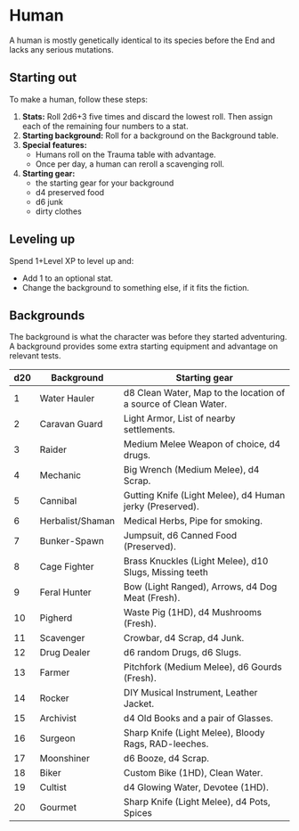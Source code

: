 # Human

A human is mostly genetically identical to its species before the End and lacks any serious mutations.

## Starting out

To make a human, follow these steps:

1. **Stats:** Roll 2d6+3 five times and discard the lowest roll. Then assign each of the remaining four numbers to a stat.
2. **Starting background:** Roll for a background on the Background table.
3. **Special features:**
   - Humans roll on the Trauma table with advantage.
   - Once per day, a human can reroll a scavenging roll.
4. **Starting gear:**
   - the starting gear for your background
   - d4 preserved food
   - d6 junk
   - dirty clothes

## Leveling up

Spend 1+Level XP to level up and:

- Add 1 to an optional stat.
- Change the background to something else, if it fits the fiction.

## Backgrounds

The background is what the character was before they started adventuring. A background provides some extra starting equipment and advantage on relevant tests.

| d20  | Background       | Starting gear                                                |
| ---- | ---------------- | ------------------------------------------------------------ |
| 1    | Water Hauler     | d8 Clean Water, Map to the location of a source of Clean Water. |
| 2    | Caravan Guard    | Light Armor, List of nearby settlements.                     |
| 3    | Raider           | Medium Melee Weapon of choice, d4 drugs.                     |
| 4    | Mechanic         | Big Wrench (Medium Melee), d4 Scrap.                         |
| 5    | Cannibal         | Gutting Knife (Light Melee), d4 Human jerky (Preserved).     |
| 6    | Herbalist/Shaman | Medical Herbs, Pipe for smoking.                             |
| 7    | Bunker-Spawn     | Jumpsuit, d6 Canned Food (Preserved).                        |
| 8    | Cage Fighter     | Brass Knuckles (Light Melee), d10 Slugs, Missing teeth       |
| 9    | Feral Hunter     | Bow (Light Ranged), Arrows, d4 Dog Meat (Fresh).             |
| 10   | Pigherd          | Waste Pig (1HD), d4 Mushrooms (Fresh).                       |
| 11   | Scavenger        | Crowbar, d4 Scrap, d4 Junk.                                  |
| 12   | Drug Dealer      | d6 random Drugs, d6 Slugs.                                   |
| 13   | Farmer           | Pitchfork (Medium Melee), d6 Gourds (Fresh).                 |
| 14   | Rocker           | DIY Musical Instrument, Leather Jacket.                      |
| 15   | Archivist        | d4 Old Books and a pair of Glasses.                          |
| 16   | Surgeon          | Sharp Knife (Light Melee), Bloody Rags, RAD-leeches.         |
| 17   | Moonshiner       | d6 Booze, d4 Scrap.                                          |
| 18   | Biker            | Custom Bike (1HD), Clean Water.                              |
| 19   | Cultist          | d4 Glowing Water, Devotee (1HD).                             |
| 20   | Gourmet          | Sharp Knife (Light Melee), d4 Pots, Spices                   |